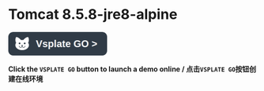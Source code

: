 # Tomcat 8.5.8-jre8-alpine

<a href="https://www.vsplate.com/?docker-compose=https://github.com/vsplate/dcenvs/tomcat/8.5.8-jre8-alpine"><img alt="VSPLATE GO" src="https://raw.githubusercontent.com/vsplate/images/master/vsgo_btn.png" width="200px"></a>

**Click the `VSPLATE GO` button to launch a demo online / 点击`VSPLATE GO`按钮创建在线环境**